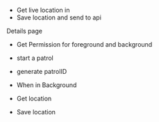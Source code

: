 <!-- project -->

- Get live location in
  <!-- - background -->
  <!-- - foreground -->
- Save location and send to api


Details page

- Get Permission for foreground and background
- start a patrol
- generate patrolID

- When in Background
- Get location
- Save location
  

